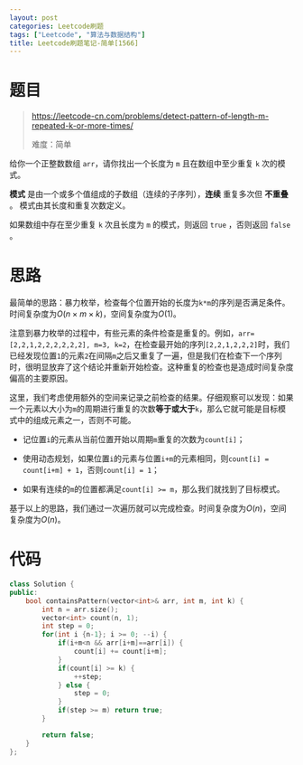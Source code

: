 ```yaml
---
layout: post
categories: Leetcode刷题
tags: ["Leetcode", "算法与数据结构"]
title: Leetcode刷题笔记-简单[1566]
---
```


<!-- more -->

# 题目

> https://leetcode-cn.com/problems/detect-pattern-of-length-m-repeated-k-or-more-times/
>
> 难度：简单

给你一个正整数数组 `arr`，请你找出一个长度为 `m` 且在数组中至少重复 `k` 次的模式。

**模式** 是由一个或多个值组成的子数组（连续的子序列），**连续** 重复多次但 **不重叠** 。 模式由其长度和重复次数定义。

如果数组中存在至少重复 `k` 次且长度为 `m` 的模式，则返回 `true` ，否则返回 `false` 。

# 思路

最简单的思路：暴力枚举，检查每个位置开始的长度为`k*m`的序列是否满足条件。时间复杂度为$O(n \times m \times k)$，空间复杂度为$O(1)$。

注意到暴力枚举的过程中，有些元素的条件检查是重复的。例如，`arr=[2,2,1,2,2,2,2,2,2], m=3, k=2`，在检查最开始的序列`[2,2,1,2,2,2]`时，我们已经发现位置`1`的元素`2`在间隔`m`之后又重复了一遍，但是我们在检查下一个序列时，很明显放弃了这个结论并重新开始检查。这种重复的检查也是造成时间复杂度偏高的主要原因。

这里，我们考虑使用额外的空间来记录之前检查的结果。仔细观察可以发现：如果一个元素以大小为`m`的周期进行重复的次数**等于或大于**`k`，那么它就可能是目标模式中的组成元素之一，否则不可能。

- 记位置`i`的元素从当前位置开始以周期`m`重复的次数为`count[i]`；

- 使用动态规划，如果位置`i`的元素与位置`i+m`的元素相同，则`count[i] = count[i+m] + 1`，否则`count[i] = 1`；
- 如果有连续的`m`的位置都满足`count[i] >= m`，那么我们就找到了目标模式。

基于以上的思路，我们通过一次遍历就可以完成检查。时间复杂度为$O(n)$，空间复杂度为$O(n)$。

# 代码

```c++
class Solution {
public:
    bool containsPattern(vector<int>& arr, int m, int k) {
        int n = arr.size();
        vector<int> count(n, 1);
        int step = 0;
        for(int i {n-1}; i >= 0; --i) {
            if(i+m<n && arr[i+m]==arr[i]) {
                count[i] += count[i+m];
            }
            if(count[i] >= k) {
                ++step;
            } else {
                step = 0;
            }
            if(step >= m) return true;
        }

        return false;
    } 
};
```



